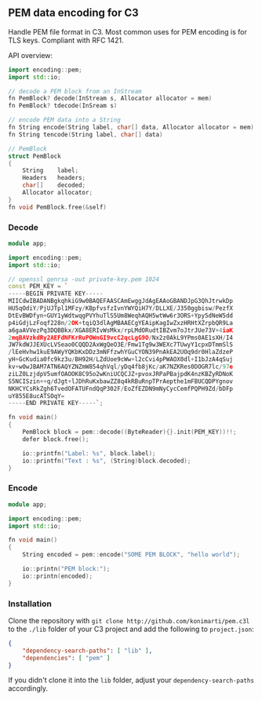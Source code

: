 ## PEM data encoding for C3

Handle PEM file format in C3. Most common uses for PEM encoding is for TLS
keys. Compliant with RFC 1421.

API overview:

```cpp
import encoding::pem;
import std::io;

// decode a PEM block from an InStream
fn PemBlock? decode(InStream s, Allocator allocator = mem)
fn PemBlock? tdecode(InSream s)

// encode PEM data into a String
fn String encode(String label, char[] data, Allocator allocator = mem)
fn String tencode(String label, char[] data)

// PemBlock
struct PemBlock
{
	String    label;
	Headers   headers;
	char[]    decoded;
	Allocator allocator;
}
fn void PemBlock.free(&self)
```

### Decode

```cpp
module app;

import encoding::pem;
import std::io;

// openssl genrsa -out private-key.pem 1024
const PEM_KEY = `
-----BEGIN PRIVATE KEY-----
MIICdwIBADANBgkqhkiG9w0BAQEFAASCAmEwggJdAgEAAoGBANDJpG3QhJtrwkDp
HU5qOdiY/PjUJTpl1MFzy/KBpfvsfzIvnYWYQiH7Y/DLLXE/J350ggbisw/PezfX
DtEvBWDfyn+GUY1yWdtwqgPVYhuTlS5Um8WeqhAQH5wtWw6r3ORS+Ypy5dNeW5dd
p4iGdjLzFoqf228n/2OK+tqiQ3dlAgMBAAECgYEAipKagIwZxzHRHtXZrpbQR9La
a6gaAVVezPq3DQBBkx/XGA8ERIvWsMkx/rpLMdORudtIBZvm7oJtrJUe73V+4iaK
2mqBAVzkdRy2AEFdNFKrRuPOWnGI9vcC2qcLgG9O/Nx2z0AkL9YPms0AE1sXH/I4
JW7kdWJJEXUcLVSeao0CQQD2AxWgQeO3E/Fmw1Tg9w3WEXc7TUwyY1cpxDTmmSlS
/lEeHvhw1kuE9AWyYQKbKxDDz3mNFfzwhYGuCYON39PnAkEA2UOq9dr0HlaZdzeP
yH+GcKudia0fc9kz3u/BH92H/LZdUoe9cWw+l2cCvi4pPWAOX0dl+I1bJzA4qSuj
kv+w0wJBAM7ATN6AQYZNZmW854qhVql/yDq4fb8jKc/aK7NZKRes0DOGR7lc/97e
ziLZ0LzjdpV5umfOAOOK8C95o2wKniUCQCJZ+pvoxJRPaPBajpdK4nzKBZyRDNoK
S5NCISzin++q/dJgt+lJDhRuKxbawZZ8q4kRBuRnpTPrAepthe1mFBUCQDPYgnov
NKHCYCsRkZgh6TvedOFATUFndQqP302F/EoZfEZDN9mNyCycCemfPQPH9Zd/bDFp
uY855E8ucATSOqY=
-----END PRIVATE KEY-----`;

fn void main()
{
	PemBlock block = pem::decode((ByteReader){}.init(PEM_KEY))!!;
	defer block.free();

	io::printfn("Label: %s", block.label);
	io::printfn("Text : %s", (String)block.decoded);
}
```

### Encode

```cpp
module app;

import encoding::pem;
import std::io;

fn void main()
{
	String encoded = pem::encode("SOME PEM BLOCK", "hello world");

    io::printn("PEM block:");
    io::printn(encoded);
}
```

### Installation

Clone the repository with
```git clone http://github.com/konimarti/pem.c3l```
to the `./lib` folder of your C3 project and add the following to
`project.json`:

```json
{
    "dependency-search-paths": [ "lib" ],
    "dependencies": [ "pem" ]
}
```

If you didn't clone it into the `lib` folder, adjust your
`dependency-search-paths` accordingly.
